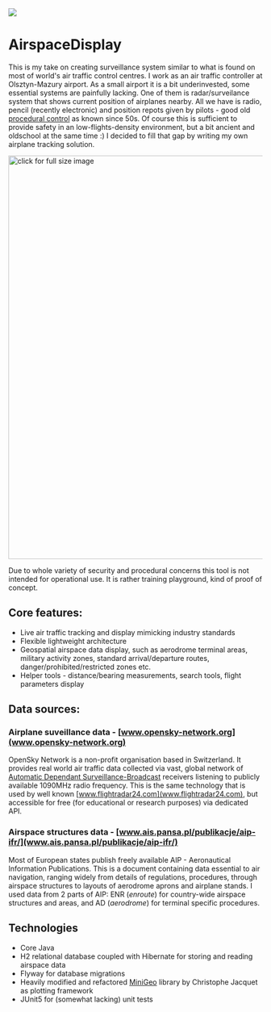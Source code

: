<img src="https://user-images.githubusercontent.com/58663723/147891905-926a7b8e-0f58-4fac-bf0e-b637a4127044.png">

# AirspaceDisplay 

This is my take on creating surveillance system similar to what is found on most of world's air traffic control centres. I work as an air traffic controller at Olsztyn-Mazury airport. As a small airport it is a bit underinvested, some essential systems are painfully lacking. One of them is radar/surveilance system that shows current position of airplanes nearby. All we have is radio, pencil (recently electronic) and position repots given by pilots - good old [procedural control](https://en.wikipedia.org/wiki/Procedural_control) as known since 50s. Of course this is sufficient to provide safety in an low-flights-density environment, but a bit ancient and oldschool at the same time :) I decided to fill that gap by writing my own airplane tracking solution.

<img src="https://user-images.githubusercontent.com/58663723/147891470-dec6f31a-4b47-4e9e-9ce3-beba1c2f9958.jpg" alt="click for full size image" width="800">

Due to whole variety of security and procedural concerns this tool is not intended for operational use. It is rather training playground, kind of proof of concept.

## Core features:
* Live air traffic tracking and display mimicking industry standards
* Flexible lightweight architecture
* Geospatial airspace data display, such as aerodrome terminal areas, military activity zones, standard arrival/departure routes, danger/prohibited/restricted zones etc.
* Helper tools - distance/bearing measurements, search tools, flight parameters display


## Data sources:

### Airplane suveillance data - [www.opensky-network.org](www.opensky-network.org)

OpenSky Network is a non-profit organisation based in Switzerland. It provides real world air traffic data collected via vast, global network of [Automatic Dependant Surveillance-Broadcast](https://en.wikipedia.org/wiki/Automatic_Dependent_Surveillance%E2%80%93Broadcast) receivers listening to publicly available 1090MHz radio frequency. This is the same technology that is used by well known [www.flightradar24.com](www.flightradar24.com), but accessible for free (for educational or research purposes) via dedicated API.


### Airspace structures data - [www.ais.pansa.pl/publikacje/aip-ifr/](www.ais.pansa.pl/publikacje/aip-ifr/)

Most of European states publish freely available AIP - Aeronautical Information Publications. This is a document containing data essential to air navigation, ranging widely from details of regulations, procedures, through airspace structures to layouts of aerodrome aprons and airplane stands. I used data from 2 parts of AIP: ENR (*enroute*) for country-wide airspace structures and areas, and AD (*aerodrome*) for terminal specific procedures.

## Technologies

* Core Java
* H2 relational database coupled with Hibernate for storing and reading airspace data
* Flyway for database migrations
* Heavily modified and refactored [MiniGeo](https://github.com/ChristopheJacquet/Minigeo) library by Christophe Jacquet as plotting framework
* JUnit5 for (somewhat lacking) unit tests

